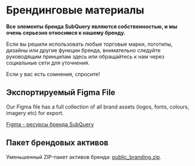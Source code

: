 # Брендинговые материалы

**Все элементы бренда SubQuery являются собственностью, и мы очень серьезно относимся к нашему бренду.**

Если вы решили использовать любые торговые марки, логотипы, дизайны или другие функции бренда, внимательно следуйте руководящим принципам здесь или обращайтесь к нам через социальные сети для уточнения.

Если у вас есть сомнения, спросите!

## Экспортируемый Figma File

Our Figma file has a full collection of all brand assets (logos, fonts, colours, imagery etc) for export.

[Figma - ресурсы бренда SubQuery](https://www.figma.com/file/AaCXaOcElrlbxq8fz39sJU/SubQuery-Brand-Resources?node-id=3%3A2)

## Пакет брендовых активов

Уменьшенный ZIP-пакет активов бренда: [public_branding.zip](https://static.subquery.network/public_branding.zip).
